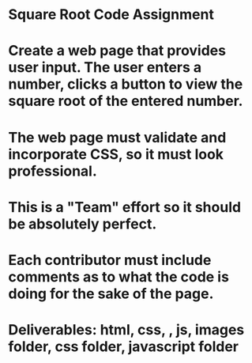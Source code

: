 # Square Root Code Assignment
# Create a web page that provides user input. The user enters a number, clicks a button to view the square root of the entered number.

# The web page must validate and incorporate CSS, so it must look professional.

# This is a "Team" effort so it should be absolutely perfect.

# Each contributor must include comments as to what the code is doing for the sake of the page.

# Deliverables: html, css, , js, images folder, css folder, javascript folder
